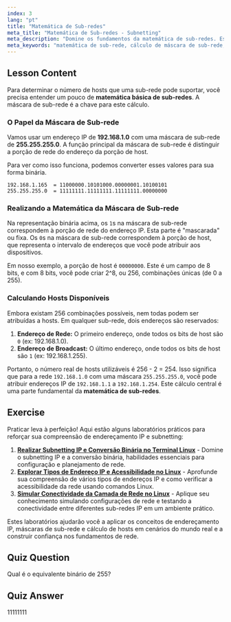 ```yaml
---
index: 3
lang: "pt"
title: "Matemática de Sub-redes"
meta_title: "Matemática de Sub-redes - Subnetting"
meta_description: "Domine os fundamentos da matemática de sub-redes. Este guia explica como realizar cálculos de máscara de sub-rede para determinar o número de hosts disponíveis em sua rede. Aprenda conceitos essenciais de endereçamento IP e binário para redes Linux."
meta_keywords: "matemática de sub-rede, cálculo de máscara de sub-rede, endereço IP, máscara de sub-rede, hosts de rede, binário, redes Linux, cálculo de host, tutorial para iniciantes"
---
```


## Lesson Content

Para determinar o número de hosts que uma sub-rede pode suportar, você precisa entender um pouco de **matemática básica de sub-redes**. A máscara de sub-rede é a chave para este cálculo.

### O Papel da Máscara de Sub-rede

Vamos usar um endereço IP de **192.168.1.0** com uma máscara de sub-rede de **255.255.255.0**. A função principal da máscara de sub-rede é distinguir a porção de rede do endereço da porção de host.

Para ver como isso funciona, podemos converter esses valores para sua forma binária.

```
192.168.1.165  = 11000000.10101000.00000001.10100101
255.255.255.0  = 11111111.11111111.11111111.00000000
```

### Realizando a Matemática da Máscara de Sub-rede

Na representação binária acima, os `1`s na máscara de sub-rede correspondem à porção de rede do endereço IP. Esta parte é "mascarada" ou fixa. Os `0`s na máscara de sub-rede correspondem à porção de host, que representa o intervalo de endereços que você pode atribuir aos dispositivos.

Em nosso exemplo, a porção de host é `00000000`. Este é um campo de 8 bits, e com 8 bits, você pode criar 2^8, ou 256, combinações únicas (de 0 a 255).

### Calculando Hosts Disponíveis

Embora existam 256 combinações possíveis, nem todas podem ser atribuídas a hosts. Em qualquer sub-rede, dois endereços são reservados:

1. **Endereço de Rede:** O primeiro endereço, onde todos os bits de host são `0` (ex: 192.168.1.0).
2. **Endereço de Broadcast:** O último endereço, onde todos os bits de host são `1` (ex: 192.168.1.255).

Portanto, o número real de hosts utilizáveis é 256 - 2 = 254. Isso significa que para a rede `192.168.1.0` com uma máscara `255.255.255.0`, você pode atribuir endereços IP de `192.168.1.1` a `192.168.1.254`. Este cálculo central é uma parte fundamental da **matemática de sub-redes**.

## Exercise

Praticar leva à perfeição! Aqui estão alguns laboratórios práticos para reforçar sua compreensão de endereçamento IP e subnetting:

1. **[Realizar Subnetting IP e Conversão Binária no Terminal Linux](https://labex.io/pt/labs/comptia-perform-ip-subnetting-and-binary-conversion-in-the-linux-terminal-592782)** - Domine o subnetting IP e a conversão binária, habilidades essenciais para configuração e planejamento de rede.
2. **[Explorar Tipos de Endereço IP e Acessibilidade no Linux](https://labex.io/pt/labs/comptia-explore-ip-address-types-and-reachability-in-linux-592780)** - Aprofunde sua compreensão de vários tipos de endereços IP e como verificar a acessibilidade da rede usando comandos Linux.
3. **[Simular Conectividade da Camada de Rede no Linux](https://labex.io/pt/labs/comptia-simulate-network-layer-connectivity-in-linux-592752)** - Aplique seu conhecimento simulando configurações de rede e testando a conectividade entre diferentes sub-redes IP em um ambiente prático.

Estes laboratórios ajudarão você a aplicar os conceitos de endereçamento IP, máscaras de sub-rede e cálculo de hosts em cenários do mundo real e a construir confiança nos fundamentos de rede.

## Quiz Question

Qual é o equivalente binário de 255?

## Quiz Answer

11111111
